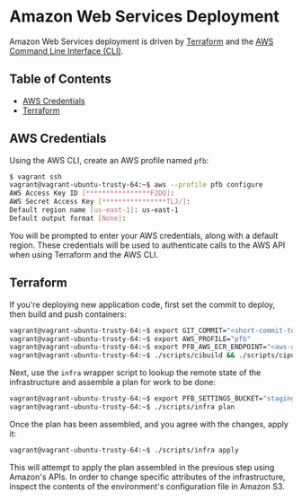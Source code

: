 # Amazon Web Services Deployment

Amazon Web Services deployment is driven by [Terraform](https://terraform.io/) and the [AWS Command Line Interface (CLI)](http://aws.amazon.com/cli/).

## Table of Contents

* [AWS Credentials](#aws-credentials)
* [Terraform](#terraform)

## AWS Credentials

Using the AWS CLI, create an AWS profile named `pfb`:

```bash
$ vagrant ssh
vagrant@vagrant-ubuntu-trusty-64:~$ aws --profile pfb configure
AWS Access Key ID [****************F2DQ]:
AWS Secret Access Key [****************TLJ/]:
Default region name [us-east-1]: us-east-1
Default output format [None]:
```

You will be prompted to enter your AWS credentials, along with a default region. These credentials will be used to authenticate calls to the AWS API when using Terraform and the AWS CLI.

## Terraform

If you're deploying new application code, first set the commit to deploy, then build and push containers:
```bash
vagrant@vagrant-ubuntu-trusty-64:~$ export GIT_COMMIT="<short-commit-to-deploy>"
vagrant@vagrant-ubuntu-trusty-64:~$ export AWS_PROFILE="pfb"
vagrant@vagrant-ubuntu-trusty-64:~$ export PFB_AWS_ECR_ENDPOINT="<aws-account-id>.dkr.ecr.us-east-1.amazonaws.com"
vagrant@vagrant-ubuntu-trusty-64:~$ ./scripts/cibuild && ./scripts/cipublish
```

Next, use the `infra` wrapper script to lookup the remote state of the infrastructure and assemble a plan for work to be done:

```bash
vagrant@vagrant-ubuntu-trusty-64:~$ export PFB_SETTINGS_BUCKET="staging-pfb-config-us-east-1"
vagrant@vagrant-ubuntu-trusty-64:~$ ./scripts/infra plan
```

Once the plan has been assembled, and you agree with the changes, apply it:

```bash
vagrant@vagrant-ubuntu-trusty-64:~$ ./scripts/infra apply
```
This will attempt to apply the plan assembled in the previous step using Amazon's APIs. In order to change specific attributes of the infrastructure, inspect the contents of the environment's configuration file in Amazon S3.
